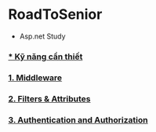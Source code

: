 # RoadToSenior
  - Asp.net Study

### [* Kỹ năng cần thiết](./Doc/RequiredSkill.md)
### [1. Middleware](./Doc/Middleware.md)
### [2. Filters & Attributes](./Doc/FiltersAndAttributes.md)
### [3. Authentication and Authorization](./Doc/AuthenticationAndAuthorization.md)
